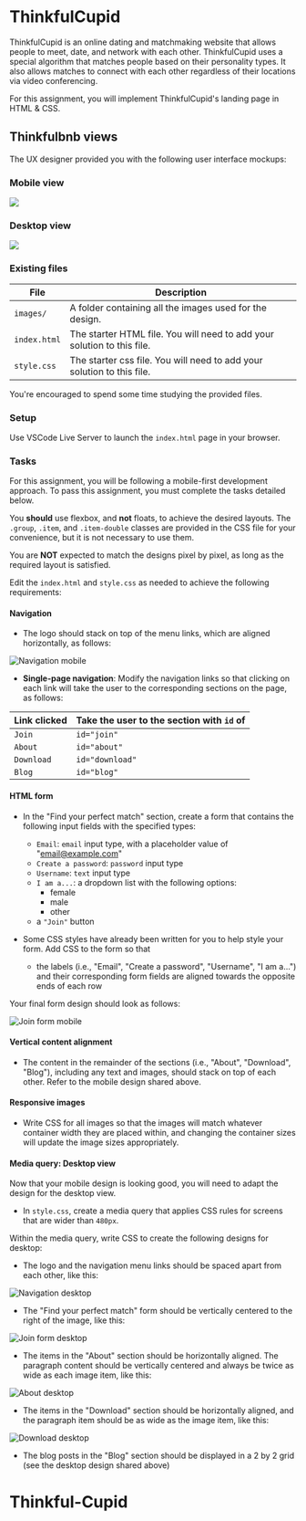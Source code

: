 # ThinkfulCupid

ThinkfulCupid is an online dating and matchmaking website that allows people to meet, date, and network with each other. ThinkfulCupid uses a special algorithm that matches people based on their personality types. It also allows matches to connect with each other regardless of their locations via video conferencing.

For this assignment, you will implement ThinkfulCupid's landing page in HTML & CSS.

## Thinkfulbnb views

The UX designer provided you with the following user interface mockups:

### Mobile view

![](images/ThinkfulCupid-mobile.png)

### Desktop view

![](images/ThinkfulCupid-desktop.png)

### Existing files

| File         | Description                                                             |
| ------------ | ----------------------------------------------------------------------- |
| `images/`    | A folder containing all the images used for the design.                 |
| `index.html` | The starter HTML file. You will need to add your solution to this file. |
| `style.css`  | The starter css file. You will need to add your solution to this file.  |

You're encouraged to spend some time studying the provided files.

### Setup

Use VSCode Live Server to launch the `index.html` page in your browser.

### Tasks

For this assignment, you will be following a mobile-first development approach. To pass this assignment, you must complete the tasks detailed below.

You **should** use flexbox, and **not** floats, to achieve the desired layouts. The `.group`, `.item`, and `.item-double` classes are provided in the CSS file for your convenience, but it is not necessary to use them.

You are **NOT** expected to match the designs pixel by pixel, as long as the required layout is satisfied.

Edit the `index.html` and `style.css` as needed to achieve the following requirements:

#### Navigation

- The logo should stack on top of the menu links, which are aligned horizontally, as follows:

![Navigation mobile](./images/navigation-mobile.png)

- **Single-page navigation**: Modify the navigation links so that clicking on each link will take the user to the corresponding sections on the page, as follows:

| Link clicked | Take the user to the section with `id` of |
| ------------ | ----------------------------------------- |
| `Join`       | `id="join"`                               |
| `About`      | `id="about"`                              |
| `Download`   | `id="download"`                           |
| `Blog`       | `id="blog"`                               |

#### HTML form

- In the "Find your perfect match" section, create a form that contains the following input fields with the specified types:

  - `Email`: `email` input type, with a placeholder value of "email@example.com"
  - `Create a password`: `password` input type
  - `Username`: `text` input type
  - `I am a...`: a dropdown list with the following options:
    - female
    - male
    - other
  - a `"Join"` button

- Some CSS styles have already been written for you to help style your form. Add CSS to the form so that
  - the labels (i.e., "Email", "Create a password", "Username", "I am a...") and their corresponding form fields are aligned towards the opposite ends of each row

Your final form design should look as follows:

![Join form mobile](./images/join-form-mobile.png)

#### Vertical content alignment

- The content in the remainder of the sections (i.e., "About", "Download", "Blog"), including any text and images, should stack on top of each other. Refer to the mobile design shared above.

#### Responsive images

- Write CSS for all images so that the images will match whatever container width they are placed within, and changing the container sizes will update the image sizes appropriately.

#### Media query: Desktop view

Now that your mobile design is looking good, you will need to adapt the design for the desktop view.

- In `style.css`, create a media query that applies CSS rules for screens that are wider than `480px`.

Within the media query, write CSS to create the following designs for desktop:

- The logo and the navigation menu links should be spaced apart from each other, like this:

![Navigation desktop](./images/navigation-desktop.png)

- The "Find your perfect match" form should be vertically centered to the right of the image, like this:

![Join form desktop](./images/join-form-desktop.png)

- The items in the "About" section should be horizontally aligned. The paragraph content should be vertically centered and always be twice as wide as each image item, like this:

![About desktop](./images/about-desktop.png)

- The items in the "Download" section should be horizontally aligned, and the paragraph item should be as wide as the image item, like this:

![Download desktop](./images/download-desktop.png)

- The blog posts in the "Blog" section should be displayed in a 2 by 2 grid (see the desktop design shared above)
# Thinkful-Cupid
